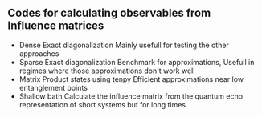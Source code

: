 ## Codes for calculating observables from Influence matrices
- Dense Exact diagonalization
  Mainly usefull for testing the other approaches
- Sparse Exact diagonalization
  Benchmark for approximations, Usefull in regimes where those approximations don't work well
- Matrix Product states using tenpy
  Efficient approximations near low entanglement points
- Shallow bath
  Calculate the influence matrix from the quantum echo representation of short systems but for long times
